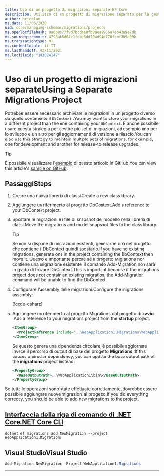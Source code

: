 ```yaml
---
title: Uso di un progetto di migrazioni separate-EF Core
description: Utilizzo di un progetto di migrazione separato per la gestione degli schemi di database con Entity Framework Core
author: bricelam
ms.date: 11/06/2020
uid: core/managing-schemas/migrations/projects
ms.openlocfilehash: 9a6b8977f9d7bcdae0fb9aea6966a7eb43e9e7db
ms.sourcegitcommit: 4798ab8d04c1fdbe6dd204d94d770fcbf309d09b
ms.translationtype: MT
ms.contentlocale: it-IT
ms.lasthandoff: 03/11/2021
ms.locfileid: "103024147"
---
```

# <a name="using-a-separate-migrations-project"></a><span data-ttu-id="09b98-103">Uso di un progetto di migrazioni separate</span><span class="sxs-lookup"><span data-stu-id="09b98-103">Using a Separate Migrations Project</span></span>

<span data-ttu-id="09b98-104">Potrebbe essere necessario archiviare le migrazioni in un progetto diverso da quello contenente il `DbContext` .</span><span class="sxs-lookup"><span data-stu-id="09b98-104">You may want to store your migrations in a different project than the one containing your `DbContext`.</span></span> <span data-ttu-id="09b98-105">È anche possibile usare questa strategia per gestire più set di migrazioni, ad esempio uno per lo sviluppo e un altro per gli aggiornamenti di versione a rilascio.</span><span class="sxs-lookup"><span data-stu-id="09b98-105">You can also use this strategy to maintain multiple sets of migrations, for example, one for development and another for release-to-release upgrades.</span></span>

> [!TIP]
> <span data-ttu-id="09b98-106">È possibile visualizzare l'[esempio](https://github.com/dotnet/EntityFramework.Docs/tree/main/samples/core/Schemas/ThreeProjectMigrations) di questo articolo in GitHub.</span><span class="sxs-lookup"><span data-stu-id="09b98-106">You can view this article's [sample on GitHub](https://github.com/dotnet/EntityFramework.Docs/tree/main/samples/core/Schemas/ThreeProjectMigrations).</span></span>

## <a name="steps"></a><span data-ttu-id="09b98-107">Passaggi</span><span class="sxs-lookup"><span data-stu-id="09b98-107">Steps</span></span>

1. <span data-ttu-id="09b98-108">Creare una nuova libreria di classi.</span><span class="sxs-lookup"><span data-stu-id="09b98-108">Create a new class library.</span></span>

2. <span data-ttu-id="09b98-109">Aggiungere un riferimento al progetto DbContext.</span><span class="sxs-lookup"><span data-stu-id="09b98-109">Add a reference to your DbContext project.</span></span>

3. <span data-ttu-id="09b98-110">Spostare le migrazioni e i file di snapshot del modello nella libreria di classi.</span><span class="sxs-lookup"><span data-stu-id="09b98-110">Move the migrations and model snapshot files to the class library.</span></span>
   > [!TIP]
   > <span data-ttu-id="09b98-111">Se non si dispone di migrazioni esistenti, generarne una nel progetto che contiene il DbContext quindi spostarlo.</span><span class="sxs-lookup"><span data-stu-id="09b98-111">If you have no existing migrations, generate one in the project containing the DbContext then move it.</span></span>
   > <span data-ttu-id="09b98-112">Questo è importante perché se il progetto Migrations non contiene una migrazione esistente, il comando Add-Migration non sarà in grado di trovare DbContext.</span><span class="sxs-lookup"><span data-stu-id="09b98-112">This is important because if the migrations project does not contain an existing migration, the Add-Migration command will be unable to find the DbContext.</span></span>

4. <span data-ttu-id="09b98-113">Configurare l'assembly delle migrazioni:</span><span class="sxs-lookup"><span data-stu-id="09b98-113">Configure the migrations assembly:</span></span>

   [!code-csharp[](../../../../samples/core/Schemas/ThreeProjectMigrations/WebApplication1/Startup.cs#snippet_MigrationsAssembly)]

5. <span data-ttu-id="09b98-114">Aggiungere un riferimento al progetto Migrations dal progetto di **avvio** .</span><span class="sxs-lookup"><span data-stu-id="09b98-114">Add a reference to your migrations project from the **startup** project.</span></span>

   ```xml
   <ItemGroup>
     <ProjectReference Include="..\WebApplication1.Migrations\WebApplication1.Migrations.csproj">
   </ItemGroup>
   ```

   <span data-ttu-id="09b98-115">Se questo genera una dipendenza circolare, è possibile aggiornare invece il percorso di output di base del progetto **Migrations** :</span><span class="sxs-lookup"><span data-stu-id="09b98-115">If this causes a circular dependency, you can update the base output path of the **migrations** project instead:</span></span>

   ```xml
   <PropertyGroup>
     <BaseOutputPath>..\WebApplication1\bin\</BaseOutputPath>
   </PropertyGroup>
   ```

<span data-ttu-id="09b98-116">Se tutte le operazioni sono state effettuate correttamente, dovrebbe essere possibile aggiungere nuove migrazioni al progetto.</span><span class="sxs-lookup"><span data-stu-id="09b98-116">If you did everything correctly, you should be able to add new migrations to the project.</span></span>

## <a name="net-core-cli"></a>[<span data-ttu-id="09b98-117">Interfaccia della riga di comando di .NET Core</span><span class="sxs-lookup"><span data-stu-id="09b98-117">.NET Core CLI</span></span>](#tab/dotnet-core-cli)

```dotnetcli
dotnet ef migrations add NewMigration --project WebApplication1.Migrations
```

## <a name="visual-studio"></a>[<span data-ttu-id="09b98-118">Visual Studio</span><span class="sxs-lookup"><span data-stu-id="09b98-118">Visual Studio</span></span>](#tab/vs)

```powershell
Add-Migration NewMigration -Project WebApplication1.Migrations
```

***
